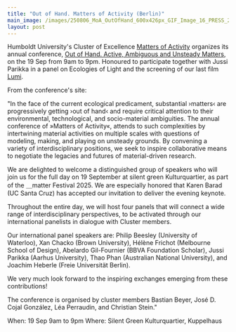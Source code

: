 ```yaml
---
title: "Out of Hand. Matters of Activity (Berlin)"
main_image: /images/250806_MoA_OutOfHand_600x426px_GIF_Image_16_PRESS_2.gif
layout: post
---
```


Humboldt University's Cluster of Excellence <a href="https://www.matters-of-activity.de/en/">Matters of Activity</a> organizes its annual conference, <a href="https://www.matters-of-activity.de/en/">Out of Hand. Active, Ambiguous and Unsteady Matters</a>, on the 19 Sep from 9am to 9pm. Honoured to participate together with Jussi Parikka in a panel on Ecologies of Light and the screening of our last film <a href="https://abelardogfournier.org/works/lumi.html">Lumi</a>.

From the conference's site: 

"In the face of the current ecological predicament, substantial ›matters‹ are progressively getting ›out of hand‹ and require critical attention to their environmental, technological, and socio-material ambiguities. The annual conference of »Matters of Activity«, attends to such complexities by intertwining material activities on multiple scales with questions of modeling, making, and playing on unsteady grounds. By convening a variety of interdisciplinary positions, we seek to inspire collaborative means to negotiate the legacies and futures of material-driven research.

We are delighted to welcome a distinguished group of speakers who will join us for the full day on 19 September at silent green Kulturquartier, as part of the ＿matter Festival 2025. We are especially honored that Karen Barad (UC Santa Cruz) has accepted our invitation to deliver the evening keynote.

Throughout the entire day, we will host four panels that will connect a wide range of interdisciplinary perspectives, to be activated through our international panelists in dialogue with Cluster members.

Our international panel speakers are: Philip Beesley (University of Waterloo), Xan Chacko (Brown University), Hélène Frichot (Melbourne School of Design), Abelardo Gil-Fournier (BBVA Foundation Scholar), Jussi Parikka (Aarhus University), Thao Phan (Australian National University), and Joachim Heberle (Freie Universität Berlin).

We very much look forward to the inspiring exchanges emerging from these contributions!

The conference is organised by cluster members Bastian Beyer, José D. Cojal González, Léa Perraudin, and Christian Stein."

When: 19 Sep 9am to 9pm
Where: Silent Green Kulturquartier, Kuppelhaus